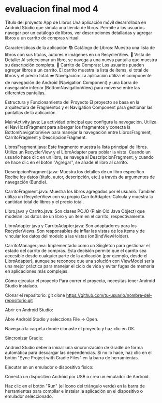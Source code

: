 # evaluacion final mod 4 
Título del proyecto
App de Libros
Una aplicación móvil desarrollada en Android Studio que simula una tienda de libros. Permite a los usuarios navegar por un catálogo de libros, ver descripciones detalladas y agregar libros a un carrito de compras virtual.

Características de la aplicación
📚 Catálogo de Libros: Muestra una lista de libros con sus títulos, autores e imágenes en un RecyclerView.
📖 Vista de Detalle: Al seleccionar un libro, se navega a una nueva pantalla que muestra su descripción completa.
🛒 Carrito de Compras: Los usuarios pueden agregar libros a un carrito. El carrito muestra la lista de ítems, el total de libros y el precio total.
➡️ Navegación: La aplicación utiliza el componente de navegación de Android (Navigation Component) y una barra de navegación inferior (BottomNavigationView) para moverse entre las diferentes pantallas.

Estructura y Funcionamiento del Proyecto
El proyecto se basa en la arquitectura de Fragmentos y el Navigation Component para gestionar las pantallas de la aplicación.

MainActivity.java: La actividad principal que configura la navegación. Utiliza el NavHostFragment para albergar los fragmentos y conecta la BottomNavigationView para manejar la navegación entre LibrosFragment, CarritoFragment y DescripcionFragment.

LibrosFragment.java: Este fragmento muestra la lista principal de libros. Utiliza un RecyclerView y el LibroAdapter para poblar la vista. Cuando un usuario hace clic en un libro, se navega al DescripcionFragment, y cuando se hace clic en el botón "Agregar", se añade el libro al carrito.

DescripcionFragment.java: Muestra los detalles de un libro específico. Recibe los datos (título, autor, descripción, etc.) a través de argumentos de navegación (Bundle).

CarritoFragment.java: Muestra los libros agregados por el usuario. También utiliza un RecyclerView con su propio CarritoAdapter. Calcula y muestra la cantidad total de libros y el precio total.

Libro.java y Carrito.java: Son clases POJO (Plain Old Java Object) que modelan los datos de un libro y un ítem en el carrito, respectivamente.

LibroAdapter.java y CarritoAdapter.java: Son adaptadores para los RecyclerViews. Son responsables de inflar las vistas de los ítems y de vincular los datos del modelo a las vistas (onBindViewHolder).

CarritoManager.java: Implementado como un Singleton para gestionar el estado del carrito de compras. Esta decisión permite que el carrito sea accesible desde cualquier parte de la aplicación (por ejemplo, desde el LibroAdapter), aunque se reconoce que una solución con ViewModel sería una mejor práctica para manejar el ciclo de vida y evitar fugas de memoria en aplicaciones más complejas.

Cómo ejecutar el proyecto
Para correr el proyecto, necesitas tener Android Studio instalado.

Clonar el repositorio:
git clone https://github.com/tu-usuario/nombre-del-repositorio.git

Abrir en Android Studio:

Abre Android Studio y selecciona File -> Open.

Navega a la carpeta donde clonaste el proyecto y haz clic en OK.

Sincronizar Gradle:

Android Studio debería iniciar una sincronización de Gradle de forma automática para descargar las dependencias. Si no lo hace, haz clic en el botón "Sync Project with Gradle Files"  en la barra de herramientas.

Ejecutar en un emulador o dispositivo físico:

Conecta un dispositivo Android por USB o crea un emulador de Android.

Haz clic en el botón "Run"  (el ícono del triángulo verde) en la barra de herramientas para compilar e instalar la aplicación en el dispositivo o emulador seleccionado.

